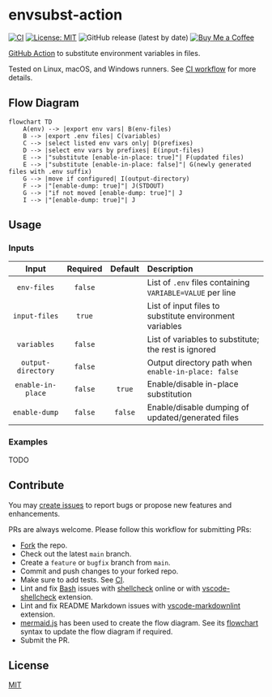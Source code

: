 # envsubst-action

[![CI](https://github.com/iamazeem/envsubst-action/actions/workflows/ci.yml/badge.svg?branch=main)](https://github.com/iamAzeem/envsubst-action/actions/workflows/ci.yml)
[![License: MIT](https://img.shields.io/badge/license-MIT-darkgreen.svg?style=flat-square)](https://github.com/iamAzeem/envsubst-action/blob/master/LICENSE)
![GitHub release (latest by date)](https://img.shields.io/github/v/release/iamAzeem/envsubst-action?style=flat-square)
[![Buy Me a Coffee](https://img.shields.io/badge/Support-Buy%20Me%20A%20Coffee-orange.svg?style=flat-square)](https://www.buymeacoffee.com/iamazeem)

[GitHub Action](https://docs.github.com/en/actions) to substitute environment
variables in files.

Tested on Linux, macOS, and Windows runners.
See [CI workflow](.github/workflows/ci.yml) for more details.

## Flow Diagram

```mermaid
flowchart TD
    A(env) --> |export env vars| B(env-files)
    B --> |export .env files| C(variables)
    C --> |select listed env vars only| D(prefixes)
    D --> |select env vars by prefixes| E(input-files)
    E --> |"substitute [enable-in-place: true]"| F(updated files)
    E --> |"substitute [enable-in-place: false]"| G(newly generated files with .env suffix)
    G --> |move if configured| I(output-directory)
    F --> |"[enable-dump: true]"| J(STDOUT)
    G --> |"if not moved [enable-dump: true]"| J
    I --> |"[enable-dump: true]"| J
```

## Usage

### Inputs

|       Input        | Required | Default | Description                                               |
| :----------------: | :------: | :-----: | :-------------------------------------------------------- |
|    `env-files`     | `false`  |         | List of `.env` files containing `VARIABLE=VALUE` per line |
|   `input-files`    |  `true`  |         | List of input files to substitute environment variables   |
|    `variables`     | `false`  |         | List of variables to substitute; the rest is ignored      |
| `output-directory` | `false`  |         | Output directory path when `enable-in-place: false`       |
| `enable-in-place`  | `false`  | `true`  | Enable/disable in-place substitution                      |
|   `enable-dump`    | `false`  | `false` | Enable/disable dumping of updated/generated files         |

### Examples

TODO

## Contribute

You may [create
issues](https://github.com/iamazeem/envsubst-action/issues/new/choose) to report
bugs or propose new features and enhancements.

PRs are always welcome. Please follow this workflow for submitting PRs:

- [Fork](https://github.com/iamazeem/envsubst-action/fork) the repo.
- Check out the latest `main` branch.
- Create a `feature` or `bugfix` branch from `main`.
- Commit and push changes to your forked repo.
- Make sure to add tests. See [CI](./.github/workflows/ci.yml).
- Lint and fix
  [Bash](https://www.gnu.org/savannah-checkouts/gnu/bash/manual/bash.html)
  issues with [shellcheck](https://www.shellcheck.net/) online or with
  [vscode-shellcheck](https://github.com/vscode-shellcheck/vscode-shellcheck)
  extension.
- Lint and fix README Markdown issues with
  [vscode-markdownlint](https://github.com/DavidAnson/vscode-markdownlint)
  extension.
- [mermaid.js](https://mermaid.js.org/) has been used to create the flow
  diagram. See its [flowchart](https://mermaid.js.org/syntax/flowchart.html)
  syntax to update the flow diagram if required.
- Submit the PR.

## License

[MIT](LICENSE)
